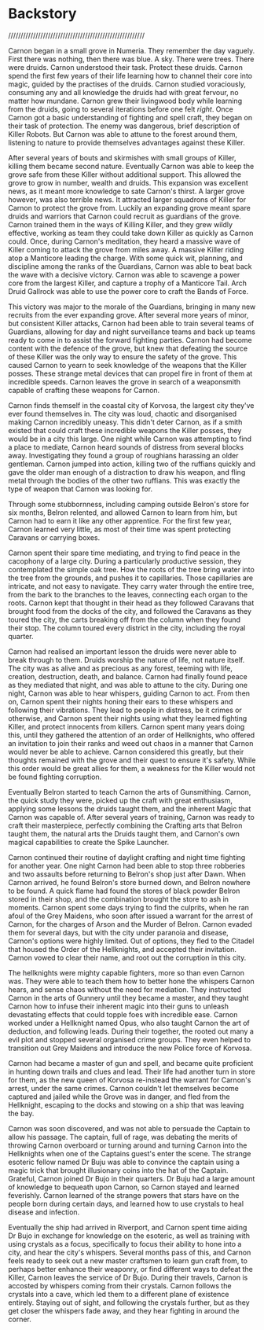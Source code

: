# Backstory
///////////////////////////////////////////////////////  

Carnon began in a small grove in Numeria. They remember the day vaguely. First there was nothing, then there was blue. A sky. There were trees. There were druids. Carnon understood their task. Protect these druids. Carnon spend the first few years of their life learning how to channel their core into magic, guided by the practises of the druids. Carnon studied voraciously, consuming any and all knowledge the druids had with great fervour, no matter how mundane. Carnon grew their livingwood body while learning from the druids, going to several iterations before one felt *right*. Once Carnon got a basic understanding of fighting and spell craft, they began on their task of protection. The enemy was dangerous, brief description of Killer Robots. But Carnon was able to attune to the forest around them, listening to nature to provide themselves advantages against these Killer. 

After several years of bouts and skirmishes with small groups of Killer, killing them became second nature. Eventually Carnon was able to keep the grove safe from these Killer without additional support. This allowed the grove to grow in number, wealth and druids. This expansion was excellent news, as it meant more knowledge to sate Carnon's thirst. A larger grove however, was also terrible news. It attracted larger squadrons of Killer for Carnon to protect the grove from. Luckily an expanding grove meant spare druids and warriors that Carnon could recruit as guardians of the grove. Carnon trained them in the ways of Killing Killer, and they grew wildly effective, working as team they could take down Killer as quickly as Carnon could. Once, during Carnon's meditation, they heard a massive wave of Killer coming to attack the grove from miles away. A massive Killer riding atop a Manticore leading the charge. With some quick wit, planning, and discipline among the ranks of the Guardians, Carnon was able to beat back the wave with a decisive victory. Carnon was able to scavenge a power core from the largest Killer, and capture a trophy of a Manticore Tail.  Arch Druid Gallrock was able to use the power core to craft the Bands of Force. 

This victory was major to the morale of the Guardians, bringing in many new recruits from the ever expanding grove. After several more years of minor, but consistent Killer attacks, Carnon had been able to train several teams of Guardians, allowing for day and night surveillance teams and back up teams ready to come in to assist the forward fighting parties. Carnon had become content with the defence of the grove, but knew that defeating the source of these Killer was the only way to ensure the safety of the grove. This caused Carnon to yearn to seek knowledge of the weapons that the Killer posses. These strange metal devices that can propel fire in front of them at incredible speeds. Carnon leaves the grove in search of a weaponsmith capable of crafting these weapons for Carnon.

Carnon finds themself in the coastal city of Korvosa, the largest city they've ever found themselves in. The city was loud, chaotic and disorganised making Carnon incredibly uneasy. This didn't deter Carnon, as if a smith existed that could craft these incredible weapons the Killer posses, they would be in a city this large. One night while Carnon was attempting to find a place to mediate, Carnon heard sounds of distress from several blocks away. Investigating they found a group of roughians harassing an older gentleman. Carnon jumped into action, killing two of the ruffians quickly and gave the older man enough of a distraction to draw his weapon, and fling metal through the bodies of the other two ruffians. This was exactly the type of weapon that Carnon was looking for. 

Through some stubbornness, including camping outside Belron's store for six months, Belron relented, and allowed Carnon to learn from him, but Carnon had to earn it like any other apprentice. For the first few year, Carnon learned very little, as most of their time was spent protecting Caravans or carrying boxes. 

Carnon spent their spare time mediating, and trying to find peace in the cacophony of a large city. During a particularly productive session, they contemplated the simple oak tree. How the roots of the tree bring water into the tree from the grounds, and pushes it to capillaries. Those capillaries are intricate, and not easy to navigate. They carry water through the entire tree, from the bark to the branches to the leaves, connecting each organ to the roots. Carnon kept that thought in their head as they followed Caravans that brought food from the docks of the city, and followed the Caravans as they toured the city, the carts breaking off from the column when they found their stop. The column toured every district in the city, including the royal quarter. 

Carnon had realised an important lesson the druids were never able to break through to them. Druids worship the nature of life, not nature itself. The city was as alive and as precious as any forest, teeming with life, creation, destruction, death, and balance. Carnon had finally found peace as they mediated that night, and was able to attune to the city. During one night, Carnon was able to hear whispers, guiding Carnon to act. From then on, Carnon spent their nights honing their ears to these whispers and following their vibrations. They lead to people in distress, be it crimes or otherwise, and Carnon spent their nights using what they learned fighting Killer, and protect innocents from killers. Carnon spent many years doing this, until they gathered the attention of an order of Hellknights, who offered an invitation to join their ranks and weed out chaos in a manner that Carnon would never be able to achieve. Carnon considered this greatly, but their thoughts remained with the grove and their quest to ensure it's safety. While this order would be great allies for them, a weakness for the Killer would not be found fighting corruption. 

Eventually Belron started to teach Carnon the arts of Gunsmithing. Carnon, the quick study they were, picked up the craft with great enthusiasm, applying some lessons the druids taught them, and the inherent Magic that Carnon was capable of. After several years of training, Carnon was ready to craft their masterpiece, perfectly combining the Crafting arts that Belron taught them, the natural arts the Druids taught them, and Carnon's own magical capabilities to create the Spike Launcher. 

Carnon continued their routine of daylight crafting and night time fighting for another year. One night Carnon had been able to stop three robberies and two assaults before returning to Belron's shop just after Dawn. When Carnon arrived, he found Belron's store burned down, and Belron nowhere to be found. A quick flame had found the stores of black powder Belron stored in their shop, and the combination brought the store to ash in moments. Carnon spent some days trying to find the culprits, when he ran afoul of the Grey Maidens, who soon after issued a warrant for the arrest of Carnon, for the charges of Arson and the Murder of Belron. Carnon evaded them for several days, but with the city under paranoia and disease, Carnon's options were highly limited. Out of options, they fled to the Citadel that housed the Order of the Hellknights, and accepted their invitation. Carnon vowed to clear their name, and root out the corruption in this city. 



The hellknights were mighty capable fighters, more so than even Carnon was. They were able to teach them how to better hone the whispers Carnon hears, and sense chaos without the need for mediation. They instructed Carnon in the arts of Gunnery until they became a master, and they taught Carnon how to infuse their inherent magic into their guns to unleash devastating effects that could topple foes with incredible ease. Carnon worked under a Hellknight named Opus, who also taught Carnon the art of deduction, and following leads. During their together, the rooted out many a evil plot and stopped several organised crime groups. They even helped to transition out Grey Maidens and introduce the new Police force of Korvosa. 

Carnon had became a master of gun and spell, and became quite proficient in hunting down trails and clues and lead. Their life had another turn in store for them, as the new queen of Korvosa re-instead the warrant for Carnon's arrest, under the same crimes. Carnon couldn't let themselves become captured and jailed while the Grove was in danger, and fled from the Hellknight, escaping to the docks and stowing on a ship that was leaving the bay. 

Carnon was soon discovered, and was not able to persuade the Captain to allow his passage. The captain, full of rage, was debating the merits of throwing Carnon overboard or turning around and turning Carnon into the Hellknights when one of the Captains guest's enter the scene. The strange esoteric fellow named Dr Buju was able to convince the captain using a magic trick that brought illusionary coins into the hat of the Captain. Grateful, Carnon joined Dr Bujo in their quarters. Dr Buju had a large amount of knowledge to bequeath upon Carnon, so Carnon stayed and learned feverishly. Carnon learned of the strange powers that stars have on the people born during certain days, and learned how to use crystals to heal disease and infection.

Eventually the ship had arrived in Riverport, and Carnon spent time aiding Dr Bujo in exchange for knowledge on the esoteric, as well as training with using crystals as a focus, specifically to focus their ability to hone into a city, and hear the city's whispers. Several months pass of this, and Carnon feels ready to seek out a new master craftsmen to learn gun craft from, to perhaps better enhance their weaponry, or find different ways to defeat the Killer, Carnon leaves the service of Dr Bujo. During their travels, Carnon is accosted by whispers coming from their crystals. Carnon follows the crystals into a cave, which led them to a different plane of existence entirely. Staying out of sight, and following the crystals further, but as they get closer the whispers fade away, and they hear fighting in around the corner. 







